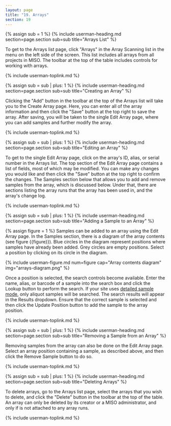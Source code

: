 ```yaml
---
layout: page
title: "19. Arrays"
section: 19
---
```



{% assign sub = 1 %}
{% include userman-heading.md section=page.section sub=sub title="Arrays List" %}

To get to the Arrays list page, click "Arrays" in the Array Scanning list in the menu on the left side of the screen.
This list includes all arrays from all projects in MISO. The toolbar at the top of the table includes controls for
working with arrays.

{% include userman-toplink.md %}


{% assign sub = sub | plus: 1 %}
{% include userman-heading.md section=page.section sub=sub title="Creating an Array" %}

Clicking the "Add" button in the toolbar at the top of the Arrays list will take you to the Create Array page. Here,
you can enter all of the array information and then click the "Save" button at the top right to save the array. After
saving, you will be taken to the single Edit Array page, where you can add samples and further modify the array.

{% include userman-toplink.md %}


{% assign sub = sub | plus: 1 %}
{% include userman-heading.md section=page.section sub=sub title="Editing an Array" %}

To get to the single Edit Array page, click on the array's ID, alias, or serial number in the Arrays list. The top
section of the Edit Array page contains a list of fields, most of which may be modified. You can make any changes you
would like and then click the "Save" button at the top right to confirm the changes. The Samples section below that
allows you to add and remove samples from the array, which is discussed below. Under that, there are sections listing
the array runs that the array has been used in, and the array's change log.

{% include userman-toplink.md %}


{% assign sub = sub | plus: 1 %}
{% include userman-heading.md section=page.section sub=sub title="Adding a Sample to an Array" %}

{% assign figure = 1 %}
Samples can be added to an array using the Edit Array page. In the Samples section, there is a diagram of the array
contents (see figure {{figure}}). Blue circles in the diagram represent positions where samples have already been
added. Grey circles are empty positions. Select a position by clicking on its circle in the diagram.

{% include userman-figure.md num=figure cap="Array contents diagram" img="arrays-diagram.png" %}

Once a position is selected, the search controls become available. Enter the name, alias, or barcode of a sample into
the search box and click the Lookup button to perform the search. If your site uses
[detailed sample mode](site_configuration.html#detailed_sample_mode), only aliquot samples will be searched. The search
results will appear in the Results dropdown. Ensure that the correct sample is selected and then click the Update
Position button to add the sample to the array position.

{% include userman-toplink.md %}


{% assign sub = sub | plus: 1 %}
{% include userman-heading.md section=page.section sub=sub title="Removing a Sample from an Array" %}

Removing samples from the array can also be done on the Edit Array page. Select an array position containing a sample,
as described above, and then click the Remove Sample button to do so.

{% include userman-toplink.md %}


{% assign sub = sub | plus: 1 %}
{% include userman-heading.md section=page.section sub=sub title="Deleting Arrays" %}

To delete arrays, go to the Arrays list page, select the arrays that you wish to delete, and click the "Delete" button
in the toolbar at the top of the table. An array can only be deleted by its creator or a MISO administrator, and only
if is not attached to any array runs.

{% include userman-toplink.md %}

